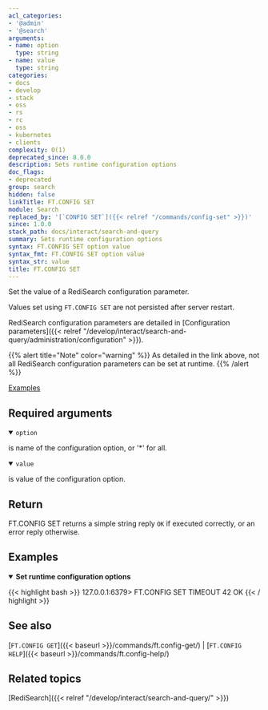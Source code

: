 ```yaml
---
acl_categories:
- '@admin'
- '@search'
arguments:
- name: option
  type: string
- name: value
  type: string
categories:
- docs
- develop
- stack
- oss
- rs
- rc
- oss
- kubernetes
- clients
complexity: O(1)
deprecated_since: 8.0.0
description: Sets runtime configuration options
doc_flags:
- deprecated
group: search
hidden: false
linkTitle: FT.CONFIG SET
module: Search
replaced_by: '[`CONFIG SET`]({{< relref "/commands/config-set" >}})'
since: 1.0.0
stack_path: docs/interact/search-and-query
summary: Sets runtime configuration options
syntax: FT.CONFIG SET option value
syntax_fmt: FT.CONFIG SET option value
syntax_str: value
title: FT.CONFIG SET
---
```


Set the value of a RediSearch configuration parameter.

Values set using `FT.CONFIG SET` are not persisted after server restart.

RediSearch configuration parameters are detailed in [Configuration parameters]({{< relref "/develop/interact/search-and-query/administration/configuration" >}}).

{{% alert title="Note" color="warning" %}}
As detailed in the link above, not all RediSearch configuration parameters can be set at runtime.
{{% /alert %}}

[Examples](#examples)

## Required arguments

<details open>
<summary><code>option</code></summary> 

is name of the configuration option, or '*' for all. 
</details>

<details open>
<summary><code>value</code></summary> 

is value of the configuration option. 
</details>

## Return

FT.CONFIG SET returns a simple string reply `OK` if executed correctly, or an error reply otherwise.

## Examples

<details open>
<summary><b>Set runtime configuration options</b></summary>

{{< highlight bash >}}
127.0.0.1:6379> FT.CONFIG SET TIMEOUT 42
OK
{{< / highlight >}}
</details>

## See also

[`FT.CONFIG GET`]({{< baseurl >}}/commands/ft.config-get/) | [`FT.CONFIG HELP`]({{< baseurl >}}/commands/ft.config-help/) 

## Related topics

[RediSearch]({{< relref "/develop/interact/search-and-query/" >}})

